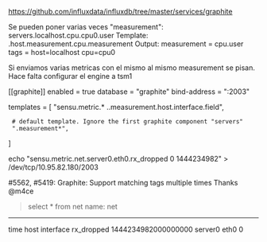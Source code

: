 https://github.com/influxdata/influxdb/tree/master/services/graphite

Se pueden poner varias veces "measurement":
servers.localhost.cpu.cpu0.user
  Template: .host.measurement.cpu.measurement
  Output: measurement = cpu.user tags = host=localhost cpu=cpu0

Si enviamos varias metricas con el mismo al mismo measurement se pisan.
Hace falta configurar el engine a tsm1



[[graphite]]
  enabled = true
  database = "graphite"
  bind-address = ":2003"

  templates = [
     "sensu.metric.* ..measurement.host.interface.field",

     # default template. Ignore the first graphite component "servers"
     ".measurement*",
  ]

echo "sensu.metric.net.server0.eth0.rx_dropped 0 1444234982" > /dev/tcp/10.95.82.180/2003


#5562, #5419: Graphite: Support matching tags multiple times Thanks @m4ce



> select * from net
name: net
---------
time                    host    interface       rx_dropped
1444234982000000000     server0 eth0            0

